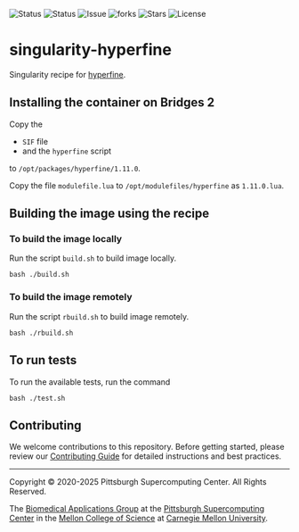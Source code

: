 ![Status](https://github.com/icaoberg/singularity-hyperfine/actions/workflows/main.yml/badge.svg)
![Status](https://github.com/icaoberg/singularity-hyperfine/actions/workflows/pretty.yml/badge.svg)
![Issue](https://img.shields.io/github/issues/icaoberg/singularity-hyperfine)
![forks](https://img.shields.io/github/forks/icaoberg/singularity-hyperfine)
![Stars](https://img.shields.io/github/stars/icaoberg/singularity-hyperfine)
![License](https://img.shields.io/github/license/icaoberg/singularity-hyperfine)

# singularity-hyperfine
Singularity recipe for [hyperfine](https://github.com/sharkdp/hyperfine).

## Installing the container on Bridges 2
Copy the

* `SIF` file
* and the `hyperfine` script

to `/opt/packages/hyperfine/1.11.0`.

Copy the file `modulefile.lua` to `/opt/modulefiles/hyperfine` as `1.11.0.lua`.

## Building the image using the recipe

### To build the image locally
Run the script `build.sh` to build image locally.

```
bash ./build.sh
````

### To build the image remotely
Run the script `rbuild.sh` to build image remotely.

```
bash ./rbuild.sh
```

## To run tests
To run the available tests, run the command

```
bash ./test.sh
```
## Contributing
We welcome contributions to this repository. Before getting started, please review our [Contributing Guide](https://raw.githubusercontent.com/pscedu/singularity-report/refs/heads/main/CONTRIBUTING.md) for detailed instructions and best practices.

---
Copyright © 2020-2025 Pittsburgh Supercomputing Center. All Rights Reserved.

The [Biomedical Applications Group](https://www.psc.edu/biomedical-applications/) at the [Pittsburgh Supercomputing
Center](http://www.psc.edu) in the [Mellon College of Science](https://www.cmu.edu/mcs/) at [Carnegie Mellon University](http://www.cmu.edu).
